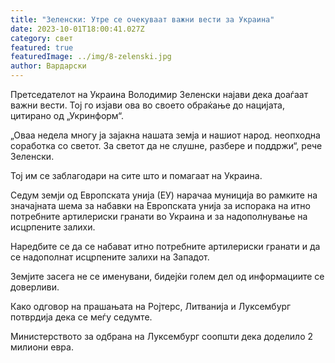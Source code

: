 ```yaml
---
title: "Зеленски: Утре се очекуваат важни вести за Украина"
date: 2023-10-01T18:00:41.027Z
category: свет
featured: true
featuredImage: ../img/8-zelenski.jpg
author: Вардарски
---
```

Претседателот на Украина Володимир Зеленски најави дека доаѓаат важни вести. Тој го изјави ова во своето обраќање до нацијата, цитирано од „Укринформ“.

„Оваа недела многу ја зајакна нашата земја и нашиот народ. неопходна соработка со светот. За светот да не слушне, разбере и поддржи“, рече Зеленски.

Тој им се заблагодари на сите што и помагаат на Украина.

Седум земји од Европската унија (ЕУ) нарачаа муниција во рамките на значајната шема за набавки на Европската унија за испорака на итно потребните артилериски гранати во Украина и за надополнување на исцрпените залихи.

Наредбите се да се набават итно потребните артилериски гранати и да се надополнат исцрпените залихи на Западот.

Земјите засега не се именувани, бидејќи голем дел од информациите се доверливи.

Како одговор на прашањата на Ројтерс, Литванија и Луксембург потврдија дека се меѓу седумте.

Министерството за одбрана на Луксембург соопшти дека доделило 2 милиони евра.